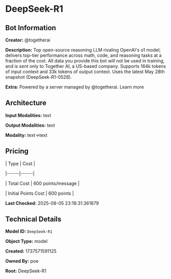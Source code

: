 # DeepSeek-R1

## Bot Information

**Creator:** @togetherai

**Description:** Top open-source reasoning LLM rivaling OpenAI's o1 model; delivers top-tier performance across math, code, and reasoning tasks at a fraction of the cost. All data you provide this bot will not be used in training, and is sent only to Together AI, a US-based company. Supports 164k tokens of input context and 33k tokens of output context. Uses the latest May 28th snapshot (DeepSeek-R1-0528).

**Extra:** Powered by a server managed by @togetherai. Learn more


## Architecture

**Input Modalities:** text

**Output Modalities:** text

**Modality:** text->text


## Pricing

| Type | Cost |

|------|------|

| Total Cost | 600 points/message |

| Initial Points Cost | 600 points |


**Last Checked:** 2025-08-05 23:18:31.361879


## Technical Details

**Model ID:** `DeepSeek-R1`

**Object Type:** model

**Created:** 1737571591125

**Owned By:** poe

**Root:** DeepSeek-R1
